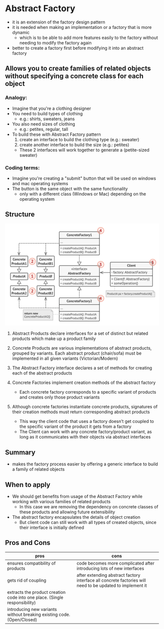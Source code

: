 # Abstract Factory

- it is an extension of the factory design pattern
- it is needed when making an implementation or a factory that is more dynamic
  - which is to be able to add more features easily to the factory without needing to modify the factory again
- better to create a factory first before modifying it into an abstract factory

## Allows you to create families of related objects without specifying a concrete class for each object

### Analogy:

- Imagine that you're a clothing designer
- You need to build types of clothing
  - e.g.: shirts, sweaters, jeans
- You also need sizes of clothing
  - e.g.: petites, regular, tall
- To build these with Abstract Factory pattern
  1. create an interface to build the clothing type (e.g.: sweater)
  2. create another interface to build the size (e.g.: petites)
  - These 2 interfaces will work together to generate a (petite-sized sweater)

### Coding terms:

- Imagine you're creating a "submit" button that will be used on windows and mac operating systems
- The button is the same object with the same functionality
  - only with a different class (Windows or Mac) depending on the operating system

## Structure

![Abstract Factory](../../images/abstract_factory.png)

1. Abstract Products declare interfaces for a set of distinct but related products which make up a product family

2. Concrete Products are various implementations of abstract products, grouped by variants. Each abstract product (chair/sofa) must be implemented in all given variants (Victorian/Modern)

3. The Abstract Factory interface declares a set of methods for creating each of the abstract products

4. Concrete Factories implement creation methods of the abstract factory

   - Each concrete factory corresponds to a specific variant of products and creates only those product variants

5. Although concrete factories instantiate concrete products, signatures of their creation methods must return corresponding abstract products
   - This way the client code that uses a factory doesn’t get coupled to the specific variant of the product it gets from a factory
   - The Client can work with any concrete factory/product variant, as long as it communicates with their objects via abstract interfaces

## Summary

- makes the factory process easier by offering a generic interface to build a family of related objects

## When to apply

- We should get benefits from usage of the Abstract Factory while working with various families of related products
  - In this case we are removing the dependency on concrete classes of these products and allowing future extensibility
- The abstract factory encapsulates the details of object creation
  - But client code can still work with all types of created objects, since their interface is initially defined

## Pros and Cons

| pros                                                                       | cons                                                                                                      |
| -------------------------------------------------------------------------- | --------------------------------------------------------------------------------------------------------- |
| ensures compatibility of products                                          | code becomes more complicated after introducing lots of new interfaces                                    |
| gets rid of coupling                                                       | after extending abstract factory interface all concrete factories will need to be updated to implement it |
| extracts the product creation code into one place. (Single responsibility) |                                                                                                           |
| introducing new variants without breaking existing code. (Open/Closed)     |                                                                                                           |
